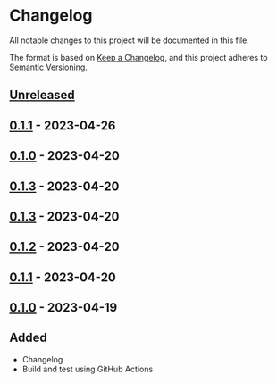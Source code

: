 # Changelog

All notable changes to this project will be documented in this file.

The format is based on [Keep a Changelog](https://keepachangelog.com/en/1.0.0/),
and this project adheres to [Semantic Versioning](https://semver.org/spec/v2.0.0.html).



## [Unreleased]

## [0.1.1] - 2023-04-26

## [0.1.0] - 2023-04-20

## [0.1.3] - 2023-04-20

## [0.1.3] - 2023-04-20

## [0.1.2] - 2023-04-20

## [0.1.1] - 2023-04-20

## [0.1.0] - 2023-04-19

## Added

- Changelog
- Build and test using GitHub Actions

[Unreleased]: https://github.com/giantswarm/gapps-automation/compare/v0.1.1...HEAD
[0.1.1]: https://github.com/giantswarm/gapps-automation/compare/v0.1.0...v0.1.1
[0.1.0]: https://github.com/giantswarm/gapps-automation/compare/v0.1.3...v0.1.0
[0.1.3]: https://github.com/giantswarm/gapps-automation/compare/v0.1.3...v0.1.3
[0.1.3]: https://github.com/giantswarm/gapps-automation/compare/v0.1.2...v0.1.3
[0.1.2]: https://github.com/giantswarm/gapps-automation/compare/v0.1.1...v0.1.2
[0.1.1]: https://github.com/giantswarm/gapps-automation/compare/v0.1.0...v0.1.1
[0.1.0]: https://github.com/giantswarm/gapps-automation/releases/tag/v0.1.0
